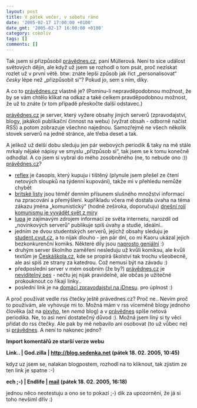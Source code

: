 ```yaml
---
layout: post
title: V pátek večer, v sobotu ráno
date: '2005-02-17 17:00:00 +0100'
date_gmt: '2005-02-17 16:00:00 +0100'
category: cokoliv
tags: []
comments: []
---
```

<p>Tak jsem si přizpůsobil <a href="http://www.pravednes.cz">právědnes.cz</a>, paní
Müllerová. Není to sice událost světových
dějin, ale když už jsem se rozhodl o tom psát, proč nezískat rozlet už v první větě.
btw: znáte lepší způsob jak říct &bdquo;personalisovat&ldquo; <em>česky</em> lépe
než &bdquo;přizpůsobit si&ldquo;? Pokud jo, sem s ním, díky.</p>
<p>A co to <a href="http://www.pravednes.cz">právědnes.cz</a> vlastně je? (Pominu-li
nepravděpodobnou možnost, že by se vám chtělo klikat na odkaz a také celkem
pravděpodobnou možnost, že už to znáte (v tom případě přeskočte další odstavec.)</p>
<p><a href="http://www.pravednes.cz">právědnes.cz</a> je server, který vyžere obsahy jiných
serverů (zpravodajství, blogy, jakákoli publikační činnost na webu) (vyžrat obsah - odborně
načíst RSS) a potom zobrazuje všechno najednou. Samozřejmě ne všech několik stovek serverů
na jedné stránce, ale třeba deset a tak.</p>
<p>A jelikož už delší dobu sleduju jen pár webových periodik &amp; taky na mě stále
mrkaly nějaké nápisy ve smyslu &bdquo;přizpůsob si&ldquo;, tak jsem se k tomu
konečně odhodlal. A co jsem si vybral do mého zosobněného (ne, to nebude ono :))
<a href="http://www.pravednes.cz">právědnes.cz</a>?</p>
<ul>
<li><a href="http://www.reflex.cz/">reflex</a> je časopis, který kupuju i tištěný
(plynule jsem přešel ze čtení netových sloupků na týdenní kupování), takže mi v přehledu nemůže
chybět</li>
<li><a href="http://www.blisty.cz/">britské listy</a> jsou téměř denním přísunem slušného množství
informací na zpracování a přemýšlení. kupříkladu včera mě dostala úvaha na téma zákazu
jména &bdquo;komunistický&ldquo; (hodně zeširoka, doporučuju)
<a href="http://www.blisty.cz/2005/2/15/art22019.html">dnešní rolí komunismu je vyvádět
svět z míry</a></li>
<li><a href="http://www.lupa.cz/">lupa</a> je zajímavým zdrojem informací ze světa
internetu, narozdíl od &bdquo;novinkových serverů&ldquo; publikuje spíš úvahy a studie,
ideální..</li>
<li>jedním ze dvou studentských serverů, jejichž obsahy sleduju je
<a href="http://www.student.cvut.cz/">student.cvut.cz</a>, a to nijak dlouho - jen pár dní,
co mi Kaoru ukázal jejich bezkonkurenční komiks. Některé díly jsou
<a href="http://www.student.cvut.cz/view.php?cisloclanku=2003120901">naprosto geniální</a> :)</li>
<li>druhým server školního zaměření nesleduju už kvůli komiksu, ale kvůli textům
je <a href="http://www.ceskaskola.cz/">Českáškola.cz</a>, kde se propírá školství tak trochu
všeobecně, ale asi spíš ze strany za katedrou. Což nemusí být na závadu :)</li>
<li>předposlední server v mém osobním (že by?) <a href="http://www.pravednes.cz">právědnes.cz</a>
je <a href="http://www.neviditelnypes.cz/index.php3">neviditelný pes</a> - nečtu jej
nijak pravidelně, ale občas je užitečné prokouknout co říkají linky..</li>
<li>poslední link je na <a href="http://zpravy.idnes.cz/">domácí zpravodajství na iDnesu</a>.
pro úplnost :)</li>
</ul>
<p>A proč používat vedle rss čtečky ještě právednes.cz? Proč ne.. Nevím proč to používám,
ale vyhovuje mi to. Možná mám v rss víceméně blogy jednoho člověka (až na
<a href="http://www.pixy.cz/pixylophone/">pixyho</a>, ten <em>nemá</em> blog) a v
<a href="http://www.pravednes.cz">právědnes</a>
spíše netová periodika. Ne, to asi není dostatečný důvod :). Možná jsem líný si ty
věci přidat do rss čtečky. Ale pak by mě nebavilo ani osobovat (to už vůbec ne)
si <a href="http://www.pravednes.cz">právědnes</a>. A není to nakonec jedno?</p>
<div class="import-komentaru">
<p><strong>Import komentářů ze starší verze webu</strong></p>
<div class="comment">
<p style="font-weight:bold"><span class="compredmet">Link..</span> | <span class="comname">God.zilla</span> |  <a href="http://blog.sedenka.net">http://blog.sedenka.net</a> (pátek&nbsp;18.&nbsp;02.&nbsp;2005,&nbsp;10:45)</p>
<p>kdyz uz jsem se, nalakan blogpostem, rozhodl na to kliknout, tak zjistim ze ten link je spatne :-) </p>
</div>
<div class="comment">
<p style="font-weight:bold"><span class="compredmet">ech ;-)</span> | <span class="comname">Endlife</span> |  <a href="mailto:jan.martinek@post.cz">mail</a> (pátek&nbsp;18.&nbsp;02.&nbsp;2005,&nbsp;16:18)</p>
<p>jednou něco neotestuju a ono se to pokazí ;-) dík za upozornění, že já si toho nevšiml dřív :) </p>
</div>
</div>
